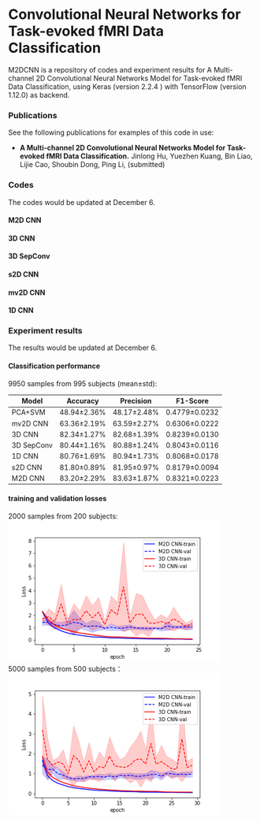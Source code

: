 # Convolutional Neural Networks for Task-evoked fMRI Data Classification
M2DCNN is a repository of codes and experiment results for A Multi-channel 2D Convolutional Neural Networks Model for Task-evoked fMRI Data Classification, using Keras (version 2.2.4 ) with TensorFlow (version 1.12.0) as backend.
### Publications
See the following publications for examples of this code in use:
 * **A Multi-channel 2D Convolutional Neural Networks Model for Task-evoked fMRI Data Classification.** Jinlong Hu, Yuezhen Kuang, Bin Liao, Lijie Cao, Shoubin Dong, Ping Li, (submitted)

### Codes
The codes would be updated at December 6.
#### M2D CNN

#### 3D CNN

#### 3D SepConv

#### s2D CNN

#### mv2D CNN

#### 1D CNN 

### Experiment results
The results would be updated at December 6. 
#### Classification performance
9950 samples from 995 subjects (mean±std):  

Model	| Accuracy | Precision | F1-Score
------ | ------- | -------- | ------
PCA+SVM	| 48.94±2.36%	| 48.17±2.48%	| 0.4779±0.0232
mv2D CNN	| 63.36±2.19%	| 63.59±2.27%	| 0.6306±0.0222
3D CNN	| 82.34±1.27%	| 82.68±1.39%	| 0.8239±0.0130
3D SepConv	| 80.44±1.16%	| 80.88±1.24%	| 0.8043±0.0116
1D CNN	| 80.76±1.69%	| 80.94±1.73%	| 0.8068±0.0178
s2D CNN	| 81.80±0.89%	| 81.95±0.97%	| 0.8179±0.0094
M2D CNN	| 83.20±2.29%	| 83.63±1.87%	| 0.8321±0.0223

#### training and validation losses
2000 samples from 200 subjects:    
![loss-2000](200-Loss-mean-std-plot.png)  
5000 samples from 500 subjects：  
![loss-5000](500-Loss-mean-std-plot.png)  
